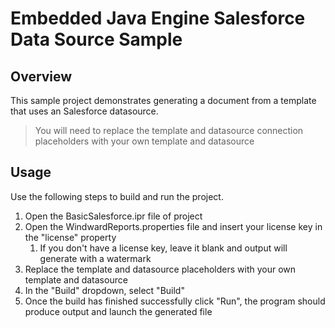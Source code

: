 # Embedded Java Engine Salesforce Data Source Sample

## Overview
This sample project demonstrates generating a document from a template that uses an Salesforce datasource.

> You will need to replace the template and datasource connection placeholders with your own template and datasource

## Usage
Use the following steps to build and run the project.

1. Open the BasicSalesforce.ipr file of  project
2. Open the WindwardReports.properties file and insert your license key in the "license" property
    1. If you don't have a license key, leave it blank and output will generate with a watermark
3. Replace the template and datasource placeholders with your own template and datasource
4. In the "Build" dropdown, select "Build"
5. Once the build has finished successfully click "Run", the program should produce output and launch the generated file